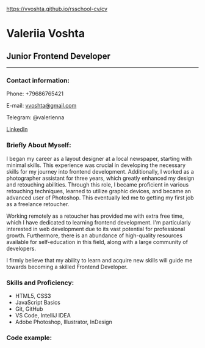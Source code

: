 https://vvoshta.github.io/rsschool-cv/cv

# Valeriia Voshta
## Junior Frontend Developer
*********
### Contact information:
Phone: +79686765421

E-mail: vvoshta@gmail.com

Telegram: @valerienna

[LinkedIn](https://www.linkedin.com/in/valeriya-nikitina-3209a11b2/)

### Briefly About Myself:
I began my career as a layout designer at a local newspaper, starting with minimal skills. This experience was crucial in developing the necessary skills for my journey into frontend development. Additionally, I worked as a photographer assistant for three years, which greatly enhanced my design and retouching abilities. Through this role, I became proficient in various retouching techniques, learned to utilize graphic devices, and became an advanced user of Photoshop. This eventually led me to getting my first job as a freelance retoucher.

Working remotely as a retoucher has provided me with extra free time, which I have dedicated to learning frontend development. I'm particularly interested in web development due to its vast potential for professional growth. Furthermore, there is an abundance of high-quality resources available for self-education in this field, along with a large community of developers.

I firmly believe that my ability to learn and acquire new skills will guide me towards becoming a skilled Frontend Developer.

### Skills and Proficiency:
* HTML5, CSS3
* JavaScript Basics
* Git, GitHub
* VS Code, IntelliJ IDEA
* Adobe Photoshop, Illustrator, InDesign

### Code example:
